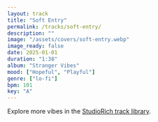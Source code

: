 ```yaml
---
layout: track
title: "Soft Entry"
permalink: /tracks/soft-entry/
description: ""
image: "/assets/covers/soft-entry.webp"
image_ready: false
date: 2025-01-01
duration: "1:38"
album: "Stranger Vibes"
mood: ["Hopeful", "Playful"]
genre: ["lo-fi"]
bpm: 101
key: "A"
---
```


Explore more vibes in the [StudioRich track library](/tracks/).
